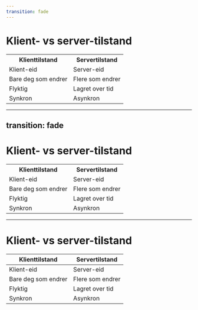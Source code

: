 ```yaml
---
transition: fade
---
```


# Klient- vs server-tilstand

<table class="second-column-blurred">
  <tr>
    <th>Klienttilstand</th>
    <th>Servertilstand</th>
  </tr>
  <tr>
    <td>Klient-eid</td>
    <td>Server-eid</td>
  </tr>
  <tr>
    <td>Bare deg som endrer</td>
    <td>Flere som endrer</td>
  </tr>
  <tr>
    <td>Flyktig</td>
    <td>Lagret over tid</td>
  </tr>
  <tr>
    <td>Synkron</td>
    <td>Asynkron</td>
  </tr>
</table>

<!-- 
La oss se nærmere på forskjellene.

- Klient-eid: Det er deg som bruker som eier klient-tilstanden. Klient-tilstanden er lagret lokalt på din enhet, enten det er nettleser eller app.
- Bare du endrer den: Klient-tilstanden er din, og det er ingen andre som kan endre den.
- Flyktig: Samtidig er klient-tilstanden også flyktig, siden den bare bor hos deg, så den kan slettes idet du lukker nettleseren.
- Synkron: Det at vi eier klient-tilstanden, gjør den også synkron. Den er umiddelbar tilgjengelig, og endres raskt.

Alle disse 4 faktorene gjør klient-tilstanden lett å jobbe med. Det er kun du som kan endre noe, så få ting kan gå galt.

-->

---
transition: fade
---

# Klient- vs server-tilstand

<table class="first-column-blurred">
  <tr>
    <th>Klienttilstand</th>
    <th>Servertilstand</th>
  </tr>
  <tr>
    <td>Klient-eid</td>
    <td>Server-eid</td>
  </tr>
  <tr>
    <td>Bare deg som endrer</td>
    <td>Flere som endrer</td>
  </tr>
  <tr>
    <td>Flyktig</td>
    <td>Lagret over tid</td>
  </tr>
  <tr>
    <td>Synkron</td>
    <td>Asynkron</td>
  </tr>
</table>

<!--
På den andre siden har vi server-tilstand (altså egentlig asynkron tilstand, men oftest er det data som bor på en server et eller annet sted). 

- Server-eid: Server-tilstand er server-eid. Den tilstanden bor bortpå en server, vekk fra oss, så det vi har tilgjengelig hos oss, er ikke nødvendigvis i sync med det som bor på serveren.
- Endret av flere brukere: Også er det ikke bare vi som endrer dataene. Også andre personer har lagret dataene på serverne og kan endre den.
- Lagret over tid: Siden data lagres på annet sted enn nettleseren, så kan vi også beholde tilstanden over tid, selv om nettleseren lukkes.
- Asynkron: Siden server-tilstanden er lagret vekk fra oss, tar det tid for data å reise fra serveren til klienten. Altså tar det tid fra vi forespør data til vi får den, og det kan være endringer fra vi spør til vi får den.
-->

---

# Klient- vs server-tilstand

| Klienttilstand | Servertilstand |
| --- | --- |
| Klient-eid | Server-eid |
| Bare deg som endrer | Flere som endrer |
| Flyktig | Lagret over tid |
| Synkron | Asynkron |

<!--
Det er altså noen forskjeller på disse tilstandene.
-->
